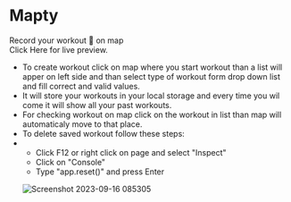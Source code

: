 # Mapty
 Record your workout 🏃  on map  
 Click <a hef="https://veersingh0001.github.io/Mapty/">Here</a> for live preview.
 <ul>  <li> To create workout click on map where you start workout  than a list will apper on left side and than select type of workout form drop down list and fill correct and valid values.</li>
       <li> It will store your workouts in your local storage and every time you wil come it will show all your past workouts.</li>
       <li> For checking workout on map click on the workout in list than map will automaticaly move to that place.</li>
       <li>To delete saved workout follow these steps:</li>
       <li><ul>
           <li>Click F12 or right click on page and select "Inspect"</li>
           <li>Click on "Console"</li>
           <li>Type "app.reset()" and press Enter</li>
          </ul></li>  

![Screenshot 2023-09-16 085305](https://github.com/VeerSingh0001/Mapty/assets/115876530/504c8180-246c-4bea-92ad-7252fae9f683)

